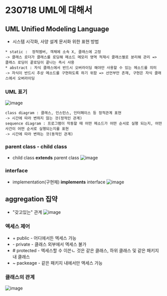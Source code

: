 # 230718 UML에 대해서

## UML Unified Modeling Language
- 시스템 시각화, 사양 설계 문서화 위한 표현 방법
```
* static :  정적멤버, 객체에 소속 X, 클래스에 고정
-> 클래스 로더가 클래스를 로딩해 메소드 메모리 영역 적재시 클래스별로 분리해 관리 => 클래스 로딩이 끝로딩이 끝나는 즉시 사용
* abstract : 자식 클래스에서 반드시 오버라이딩 해야만 사용할 수 있는 메소드를 의미
-> 자식이 반드시 추상 메소드를 구현하도록 하기 위함 => 선언부만 존재, 구현은 자식 클래스에서 오버라이딩
```
### UML 표기

![image](https://github.com/suzieep/TIL/assets/61377122/3b98a1f7-b2e3-428e-b5e7-1ecd97a3cf3b)
```
class diagram : 클래스, 인스턴스, 인터페이스 등 정적관계 표현
-> 시간에 따라 변하지 않는 것(정적인 관계)
sequence diagram : 프로그램이 작동할 때 어떤 메소드가 어떤 순서로 실행 되는지, 어떤 사건이 어떤 순서로 실행되는지를 표현
-> 시간에 따라 변하는 것(동적인 관계)
```

### parent class - child class
- child class **extends** parent class
![image](https://github.com/suzieep/TIL/assets/61377122/f72a8086-d22c-4b39-aeaa-99adc6a1284c)

### interface
- implementation(구현체) **implements** interface
![image](https://github.com/suzieep/TIL/assets/61377122/d9c9a69a-bedd-4b8b-aede-f0af2801b39c)

## aggregation 집약
- "갖고있는" 관계
![image](https://github.com/suzieep/TIL/assets/61377122/087a00db-3c47-4856-9806-c5788e82da38)


### 엑세스 제어
- \+ public - 어디에서든 엑세스 가능
- \- private - 클래스 외부에서 엑세스 불가
- \# protected - 엑세스할 수 이쓴ㄴ 것은 같은 클래스, 하위 클래스 및 같은 패키지 내 클래스
- ~ packeage - 같은 패키지 내에서만 액세스 가능

### 클래스의 관계
![image](https://github.com/suzieep/TIL/assets/61377122/67d0dc43-5363-458f-9704-739d0ac78084)